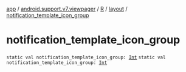 [app](../../../index.md) / [android.support.v7.viewpager](../../index.md) / [R](../index.md) / [layout](index.md) / [notification_template_icon_group](./notification_template_icon_group.md)

# notification_template_icon_group

`static val notification_template_icon_group: `[`Int`](https://kotlinlang.org/api/latest/jvm/stdlib/kotlin/-int/index.html)
`static val notification_template_icon_group: `[`Int`](https://kotlinlang.org/api/latest/jvm/stdlib/kotlin/-int/index.html)